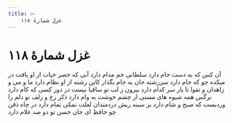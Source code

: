 ```yaml
---
title: >-
    غزل شمارهٔ ۱۱۸
---
```

# غزل شمارهٔ ۱۱۸

آن کس که به دست جام دارد
سلطانی جم مدام دارد
آبی که خضر حیات از او یافت
در میکده جو که جام دارد
سررشته جان به جام بگذار
کاین رشته از او نظام دارد
ما و می و زاهدان و تقوا
تا یار سر کدام دارد
بیرون ز لب تو ساقیا نیست
در دور کسی که کام دارد
نرگس همه شیوه های مستی
از چشم خوشت به وام دارد
ذکر رخ و زلف تو دلم را
وردیست که صبح و شام دارد
بر سینه ریش دردمندان
لعلت نمکی تمام دارد
در چاه ذقن چو حافظ ای جان
حسن تو دو صد غلام دارد

